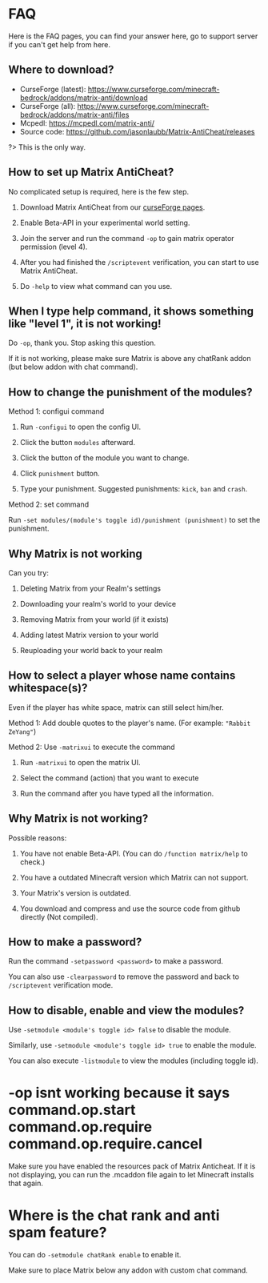 # FAQ

Here is the FAQ pages, you can find your answer here, go to support server if you can't get help from here.

## Where to download?

- CurseForge (latest): https://www.curseforge.com/minecraft-bedrock/addons/matrix-anti/download
- CurseForge (all): https://www.curseforge.com/minecraft-bedrock/addons/matrix-anti/files
- Mcpedl: https://mcpedl.com/matrix-anti/
- Source code: https://github.com/jasonlaubb/Matrix-AntiCheat/releases

?> This is the only way.

## How to set up Matrix AntiCheat?

No complicated setup is required, here is the few step.

1. Download Matrix AntiCheat from our [curseForge pages](https://www.curseforge.com/minecraft-bedrock/addons/matrix-anti/download).

2. Enable Beta-API in your experimental world setting.

3. Join the server and run the command `-op` to gain matrix operator permission (level 4).

4. After you had finished the `/scriptevent` verification, you can start to use Matrix AntiCheat.

5. Do `-help` to view what command can you use.

## When I type help command, it shows something like "level 1", it is not working!

Do `-op`, thank you. Stop asking this question.

If it is not working, please make sure Matrix is above any chatRank addon (but below addon with chat command).

## How to change the punishment of the modules?

Method 1: configui command

1. Run `-configui` to open the config UI.

2. Click the button `modules` afterward.

3. Click the button of the module you want to change.

4. Click `punishment` button.

5. Type your punishment. Suggested punishments: `kick`, `ban` and `crash`.

Method 2: set command

Run `-set modules/(module's toggle id)/punishment (punishment)` to set the punishment.

## Why Matrix is not working

Can you try:

1. Deleting Matrix from your Realm's settings

2. Downloading your realm's world to your device

4. Removing Matrix from your world (if it exists)

5. Adding latest Matrix version to your world

6. Reuploading your world back to your realm

## How to select a player whose name contains whitespace(s)?

Even if the player has white space, matrix can still select him/her.

Method 1: Add double quotes to the player's name. (For example: `"Rabbit ZeYang"`)

Method 2: Use `-matrixui` to execute the command

1. Run `-matrixui` to open the matrix UI.

2. Select the command (action) that you want to execute

3. Run the command after you have typed all the information.

## Why Matrix is not working?

Possible reasons:

1. You have not enable Beta-API. (You can do `/function matrix/help` to check.)

2. You have a outdated Minecraft version which Matrix can not support.

3. Your Matrix's version is outdated.

4. You download and compress and use the source code from github directly (Not compiled).

## How to make a password?

Run the command `-setpassword <password>` to make a password.

You can also use `-clearpassword` to remove the password and back to `/scriptevent` verification mode.

## How to disable, enable and view the modules?

Use `-setmodule <module's toggle id> false` to disable the module.

Similarly, use `-setmodule <module's toggle id> true` to enable the module.

You can also execute `-listmodule` to view the modules (including toggle id).

# -op isnt working because it says command.op.start command.op.require command.op.require.cancel

Make sure you have enabled the resources pack of Matrix Anticheat. If it is not displaying, you can run the .mcaddon file again to let Minecraft installs that again.

# Where is the chat rank and anti spam feature?

You can do `-setmodule chatRank enable` to enable it.

Make sure to place Matrix below any addon with custom chat command.
